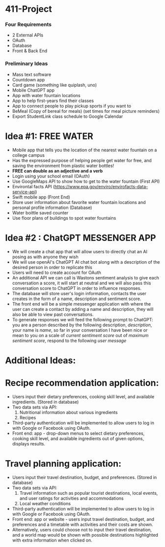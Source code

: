 # 411-Project

### Four Requirements
- 2 External APIs
- OAuth
- Database
- Front & Back End

### Preliminary Ideas
- Mass text software
- Countdown app
- Card game (something like quiplash, uno)
- Mobile ChatGPT app
- App with water fountain locations
- App to help first-years find their classes
- App to connect people to play pickup sports if you want to
- BeMeal (Copy of bereal for meals) (set times for meal picture reminders)
- Export StudentLink class schedule to Google Calendar

# Idea #1: **FREE WATER**

- Mobile app that tells you the location of the nearest water fountain on a college campus
- Has the expressed purpose of helping people get water for free, and saving the environment from plastic water bottles!
- **FREE can double as an adjective and a verb**
- Login using your school email (OAuth)
- Use GoogleMaps API to show how to get to the water fountain (First API)
- Environtal facts API (https://www.epa.gov/enviro/envirofacts-data-service-api)
- Swift mobile app (Front End)
- Store user information about favorite water fountain locations and personal profile information (Database)
- Water boittle saved counter
- Use floor plans of buildings to spot water fountains

# Idea #2 : **ChatGPT MESSENGER APP**
- We will create a chat app that will allow users to directly chat an AI posing as with anyone they wish
- We will use openAI's ChatGPT AI chat bot along with a description of the desired person in order to replicate this 
- Users will need to create account for OAuth
- An additional API we can call is Wastons sentiment analysis to give each conversation a score, it will start at neutral and we will also pass this conversation score to ChatGPT in order to influence responses.
- The database will store user's login information, contacts the user creates in the form of a name, description and sentiment score.
- The front end will be a simple messenger application with where the user can create a contact by adding a name and description, they will also be able to view past conversations. 
- To generate responses we will feed the following prompt to ChatGPT: you are a person described by the following description, *description*, your name is *name*, so far in your conversation I have been nice or mean to you on a scale of *current sentiment score* out of *maximum sentiment score*, respond to the following *user message*

# Additional Ideas:
# Recipe recommendation application: 
- Users input their dietary preferences, cooking skill level, and available ingredients. (Stored in database)
- Two data sets via API: 
  1. Nutritional information about various ingredients
  2. Recipes
- Third-party authentication will be implemented to allow users to log in with Google or Facebook using OAuth.
- Front end: app - drop-down menus to select dietary preferences, cooking skill level, and available ingredients out of given options, displays results.

# Travel planning application: 
- Users input their travel destination, budget, and preferences. (Stored in database)
- Two data sets via API: 
  1. Travel information such as popular tourist destinations, local events, and user ratings for activities and accommodations
  2. Local weather conditions
- Third-party authentication will be implemented to allow users to log in with Google or Facebook using OAuth.
- Front end: app or website - users input travel destination, budget, and preferences and a timetable with activities and their costs are shown.
- Alternatively, users could choose not to input their travel destination, and a world map would be shown with possible destinations highlighted with extra information when clicked on.
